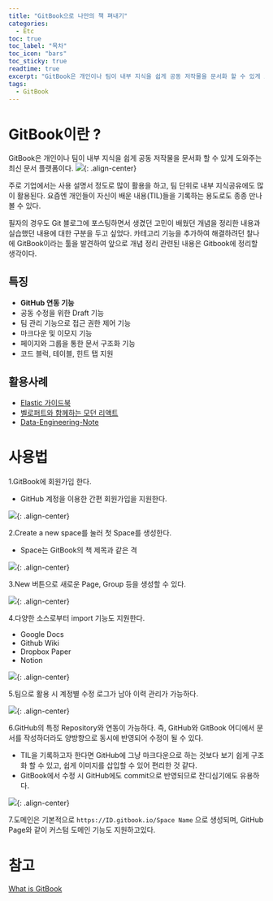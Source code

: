 ```yaml
---
title: "GitBook으로 나만의 책 펴내기"
categories: 
  - Etc
toc: true
toc_label: "목차"
toc_icon: "bars"
toc_sticky: true
readtime: true
excerpt: "GitBook은 개인이나 팀이 내부 지식을 쉽게 공동 저작물을 문서화 할 수 있게 도와주는 최신 문서 플랫폼이다."
tags:
  - GitBook
---
```


# GitBook이란 ?

GitBook은 개인이나 팀이 내부 지식을 쉽게 공동 저작물을 문서화 할 수 있게 도와주는 최신 문서 플랫폼이다.
![](https://user-images.githubusercontent.com/60086878/102992242-38602700-455e-11eb-800e-e930be982c34.png){: .align-center}

주로 기업에서는 사용 설명서 정도로 많이 활용을 하고, 팀 단위로 내부 지식공유에도 많이 활용된다. 요즘엔 개인들이 자신이 배운 내용(TIL)들을 기록하는 용도로도 종종 만나볼 수 있다.

필자의 경우도 Git 블로그에 포스팅하면서 생겼던 고민이 배웠던 개념을 정리한 내용과 실습했던 내용에 대한 구분을 두고 싶었다. 카테고리 기능을 추가하여 해결하려던 찰나에 GitBook이라는 툴을 발견하여 앞으로 개념 정리 관련된 내용은 Gitbook에 정리할 생각이다.

## 특징
- __GitHub 연동 기능__
- 공동 수정을 위한 Draft 기능
- 팀 관리 기능으로 접근 권한 제어 기능
- 마크다운 및 이모지 기능
- 페이지와 그룹을 통한 문서 구조화 기능
- 코드 블럭, 테이블, 힌트 탭 지원

## 활용사례
- [Elastic 가이드북](https://esbook.kimjmin.net)
- [벨로퍼트와 함께하는 모던 리액트](https://react.vlpt.us)
- [Data-Engineering-Note](https://sda1547.gitbook.io/data-engineering/)

# 사용법

1.GitBook에 회원가입 한다.

- GitHub 계정을 이용한 간편 회원가입을 지원한다.

![](https://user-images.githubusercontent.com/60086878/102995711-fb4b6300-4564-11eb-875b-a5339af50778.png){: .align-center}

2.Create a new space를 눌러 첫 Space를 생성한다.

- Space는 GitBook의 책 제목과 같은 격

![](https://user-images.githubusercontent.com/60086878/102995880-52513800-4565-11eb-8c7a-f1df8b79e3d8.png){: .align-center}

3.New 버튼으로 새로운 Page, Group 등을 생성할 수 있다.

![](https://user-images.githubusercontent.com/60086878/102996701-e7a0fc00-4566-11eb-8001-3c137b26e08d.png){: .align-center}

4.다양한 소스로부터 import 기능도 지원한다.

- Google Docs
- Github Wiki
- Dropbox Paper
- Notion

![](https://user-images.githubusercontent.com/60086878/102996850-28991080-4567-11eb-99f1-7ab24a0128ba.png){: .align-center}

5.팀으로 활용 시 계정별 수정 로그가 남아 이력 관리가 가능하다.

![](https://user-images.githubusercontent.com/60086878/102997101-a2c99500-4567-11eb-9c17-b47c893e4055.png){: .align-center}

6.GitHub의 특정 Repository와 연동이 가능하다. 즉, GitHub와 GitBook 어디에서 문서를 작성하더라도 양방향으로 동시에 반영되어 수정이 될 수 있다.

- TIL을 기록하고자 한다면 GitHub에 그냥 마크다운으로 하는 것보다 보기 쉽게 구조화 할 수 있고, 쉽게 이미지를 삽입할 수 있어 편리한 것 같다.
- GitBook에서 수정 시 GitHub에도 commit으로 반영되므로 잔디심기에도 유용하다.

![](https://user-images.githubusercontent.com/60086878/102997166-c7257180-4567-11eb-88eb-1b4591c559bd.png){: .align-center}

7.도메인은 기본적으로 `https://ID.gitbook.io/Space Name` 으로 생성되며, GitHub Page와 같이 커스텀 도메인 기능도 지원하고있다.

# 참고
[What is GitBook](https://docs.gitbook.com)
